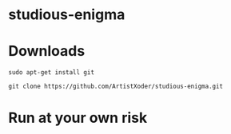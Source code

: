 # studious-enigma

# Downloads 

```sudo apt-get install git```

```git clone https://github.com/ArtistXoder/studious-enigma.git```

# Run at your own risk 
